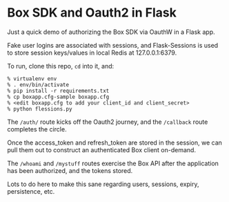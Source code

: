 # Box SDK and Oauth2 in Flask

Just a quick demo of authorizing the Box SDK via OauthW in a Flask app.

Fake user logins are associated with sessions, and Flask-Sessions is used to store session keys/values in local Redis at 127.0.0.1:6379.

To run, clone this repo, `cd` into it, and:

	% virtualenv env
	% . env/bin/activate
	% pip install -r requirements.txt
	% cp boxapp.cfg-sample boxapp.cfg
	% <edit boxapp.cfg to add your client_id and client_secret>
	% python flessions.py

The `/auth/` route kicks off the Oauth2 journey, and the `/callback` route completes the circle.

Once the access_token and refresh_token are stored in the session, we can pull them out to construct an authenticated Box client on-demand.

The `/whoami` and `/mystuff` routes exercise the Box API after the application has been authorized, and the tokens stored.

Lots to do here to make this sane regarding users, sessions, expiry, persistence, etc.
